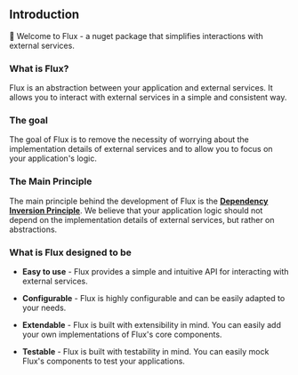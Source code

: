 ## Introduction

👋 Welcome to Flux - a nuget package that simplifies interactions with external services.
  
### What is Flux?

Flux is an abstraction between your application and external services. It allows you to interact with external services in a simple and consistent way.

### The goal

The goal of Flux is to remove the necessity of worrying about the implementation details of external services and to allow you to focus on your application's logic.

### The Main Principle

The main principle behind the development of Flux is the [**Dependency Inversion Principle**](https://en.wikipedia.org/wiki/Dependency_inversion_principle). We believe that your application logic should not depend on the implementation details of external services, but rather on abstractions.

### What is Flux designed to be

- **Easy to use** - Flux provides a simple and intuitive API for interacting with external services.

- **Configurable** - Flux is highly configurable and can be easily adapted to your needs.

- **Extendable** - Flux is built with extensibility in mind. You can easily add your own implementations of Flux's core components.

- **Testable** - Flux is built with testability in mind. You can easily mock Flux's components to test your applications.